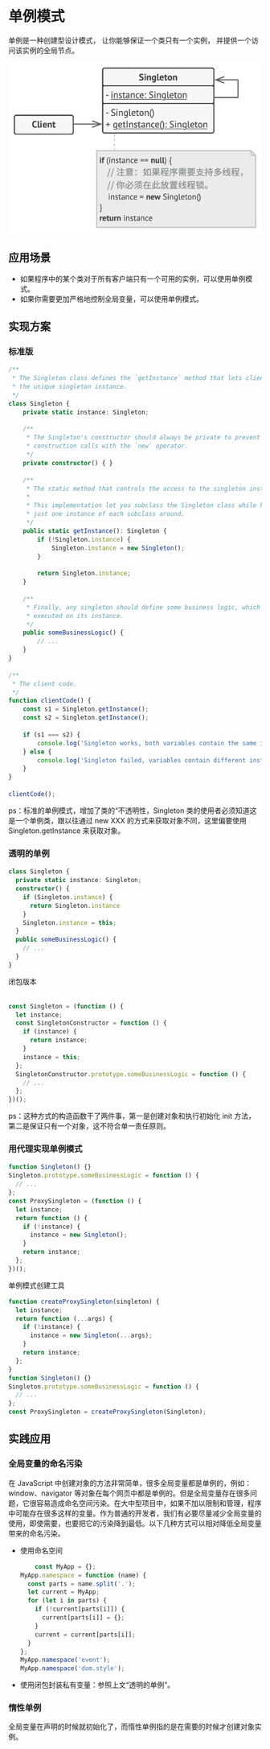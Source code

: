 # 单例模式

单例是一种创建型设计模式， 让你能够保证一个类只有一个实例， 并提供一个访问该实例的全局节点。

![singleton.png](./singleton.png)

## 应用场景

- 如果程序中的某个类对于所有客户端只有一个可用的实例，可以使用单例模式。
- 如果你需要更加严格地控制全局变量，可以使用单例模式。

## 实现方案

### 标准版

```ts
/**
 * The Singleton class defines the `getInstance` method that lets clients access
 * the unique singleton instance.
 */
class Singleton {
    private static instance: Singleton;

    /**
     * The Singleton's constructor should always be private to prevent direct
     * construction calls with the `new` operator.
     */
    private constructor() { }

    /**
     * The static method that controls the access to the singleton instance.
     *
     * This implementation let you subclass the Singleton class while keeping
     * just one instance of each subclass around.
     */
    public static getInstance(): Singleton {
        if (!Singleton.instance) {
            Singleton.instance = new Singleton();
        }

        return Singleton.instance;
    }

    /**
     * Finally, any singleton should define some business logic, which can be
     * executed on its instance.
     */
    public someBusinessLogic() {
        // ...
    }
}

/**
 * The client code.
 */
function clientCode() {
    const s1 = Singleton.getInstance();
    const s2 = Singleton.getInstance();

    if (s1 === s2) {
        console.log('Singleton works, both variables contain the same instance.');
    } else {
        console.log('Singleton failed, variables contain different instances.');
    }
}

clientCode();
```

ps：标准的单例模式，增加了类的“不透明性，Singleton 类的使用者必须知道这是一个单例类，跟以往通过 new XXX 的方式来获取对象不同，这里偏要使用 Singleton.getInstance 来获取对象。

### 透明的单例

```ts
class Singleton {
  private static instance: Singleton;
  constructor() {
    if (Singleton.instance) {
      return Singleton.instance
    }
    Singleton.instance = this;
  }
  public someBusinessLogic() {
    // ...
  }
}
```

闭包版本

```js

const Singleton = (function () {
  let instance;
  const SingletonConstructor = function () {
    if (instance) {
      return instance;
    }
    instance = this;
  };
  SingletonConstructor.prototype.someBusinessLogic = function () {
    // ...
  };
})();
```

ps：这种方式的构造函数干了两件事，第一是创建对象和执行初始化 init 方法，第二是保证只有一个对象，这不符合单一责任原则。

### 用代理实现单例模式

```js
function Singleton() {}
Singleton.prototype.someBusinessLogic = function () {
  // ...
};
const ProxySingleton = (function () {
  let instance;
  return function () {
    if (!instance) {
      instance = new Singleton();
    }
    return instance;
  };
})();
```

单例模式创建工具

```js
function createProxySingleton(singleton) {
  let instance;
  return function (...args) {
    if (!instance) {
      instance = new Singleton(...args);
    }
    return instance;
  };
}
function Singleton() {}
Singleton.prototype.someBusinessLogic = function () {
  // ...
};
const ProxySingleton = createProxySingleton(Singleton);
```

## 实践应用

### 全局变量的命名污染

在 JavaScript 中创建对象的方法非常简单，很多全局变量都是单例的，例如：window、navigator 等对象在每个网页中都是单例的。但是全局变量存在很多问题，它很容易造成命名空间污染。在大中型项目中，如果不加以限制和管理，程序中可能存在很多这样的变量。作为普通的开发者，我们有必要尽量减少全局变量的使用，即使需要，也要把它的污染降到最低。以下几种方式可以相对降低全局变量带来的命名污染。

- 使用命名空间

    ```js
        const MyApp = {};
    MyApp.namespace = function (name) {
      const parts = name.split('.');
      let current = MyApp;
      for (let i in parts) {
        if (!current[parts[i]]) {
          current[parts[i]] = {};
        }
        current = current[parts[i]];
      }
    };
    MyApp.namespace('event');
    MyApp.namespace('dom.style');
    ```

- 使用闭包封装私有变量：参照上文“透明的单例”。

### 惰性单例

全局变量在声明的时候就初始化了，而惰性单例指的是在需要的时候才创建对象实例。
